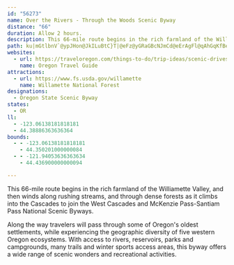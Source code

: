 ```yaml
---
id: "56273"
name: Over the Rivers - Through the Woods Scenic Byway
distance: "66"
duration: Allow 2 hours.
description: This 66-mile route begins in the rich farmland of the Willamette Valley, and then winds along rushing streams, and through dense forests as it climbs into the Cascades.
path: ku|mGtlbnV`@ypJHon@JkILuBtC}T|@eFz@yGRaGBcNJmCd@eErAgFl@qAhGqKfBeEn@aD|@sIvHseAzBqYBsAOmEu@kIJiB|AsD`@cCB{A[{MToP@cPb@aURsAbCqHxIsm@pDsN^oCRgCbAoV~AiLbCmOh@gCXq@hGuKbAgEr@_KXoGFuJ\}QbAk^^sFdAqH~@{DvAeEt@cBl|@ccBhByDnF{PdEqJ\kAlF_[hAmINsFOyCiCcRo@gG?yAJqBXaBrAyB~@yBZyBFe^JuJrBs_@HmDEqAm@aG_Lgi@y@{Ek@eEOmC?eF|F_`Ar@uHv^eiB\yDD{CB}UIyNNiENsCNwAr@aExAaGlEcSj@mEH_EUmDi@yCcBaEm@y@{AaBwBcAcB_@gn@iFsCs@oCeBwH_I_L}LwFaGo@e@kNyIiTaMuI}CsC}@eSaFwBaAw]c]wE_EqCaAyHk@}BJsBd@u@`@yAXmCP}Be@_Ak@}@uA_@iAiDwM{FyNi@oBuFqYmAyIs@mL[_QWkb@GyBI_AwE}SO_@oA_@^eEP{DEiIy@mK_C{W}Eig@cy@wzIcDe^cAwM]gKKeKBgDJ{Bx@sLn@aHX{A`EaPv@kEXiDBiBEiDc@sD_@mBe@}AyAcDw@eAoAsAwF{Eu@}@qAmBq@kB{Gy[e@sDOgDNmD~@kIN{Cc@wW[{M@aC`@gCnA_FXyBj@{IlB_JXaG~@yF^uCHeCEcENiBNu@d@mAx@}@d@U`GcAbCVr@Ox@]n@kAZmANqCvAgJ?eAOy@wAgDiByGAoAt@mG?gBO}AoBoHm@yCOmBBm@Hq@^g@j@]|@U~BOlCVpFvAjAFzEK^GbAc@vH}GnAyAb@q@dAuCbDoQN_CKqBOy@eJg^cDoNePgw@}@sEKuADk@ZkA\g@h@Yd@C`FvBtBLr@G|As@xAwAd@_A\mCJsChBgl@e@cTcAyFO{A|@qZ`@uQRmCXwAnAcD|FgMh@_Ct@oJnK}]x@sB~B_DlAm@~Da@^S\c@XaAN_A?_BE_JtCqY\cE~AkYxAgKrNwx@FsHE_OKcKc@gFeAgFsAgEsU}|@yByIaF{Q_BwG_@sBYwBWoCKkC?oCHqCrD}]b@wLhAqb@CuDi@gIqG{v@UkECoCFsAbB{NZkDNuD[uG}@aGcE{O_BgFmFoT]gBSyCGkLt@m[lAy^NcDn@iE~ByJ?oAIy@q@qD?a@NeBt@yAXeEIaBy@aE?yAHm@b@qAd@e@`N_Fb@Ox@y@d@}@Ro@bAwIdBuHfAmCDy@IsB_@wBiBiFqC{JkAiI_AeI}@_Fi@gBy@qAsDwCy@cB]mB[{Ji@oG_A}Dy@uBwAyBoAwAoA}@mFwCoAkAs@uAo@aCe@kDeFc^OoB?sDl@gIE}@s@uEOuBSmSDgCl@aD|CyHZkB?i@[qAi@m@gEgCu@_AWcCBgANyArAgChCmDlDgDvDyCj@_B^eGVuAVy@vBsC^yAL_BFuEKsDiAgIUeDDgCNgDb@aE^yFTeBn@sA|AsAnAeBx@_BXs@Js@h@qXKgFy@eDgHuMuF}UsBsDcEoGUyAE_BhDu]TgDE{E{@{Gm@sFKoDXmJpBi[?{CQsBiA_Cs@_Ac@_BqAuJwDaGy@_Cm@aCkAmHg@sFe@{IBgDPeBXmAr@gBn@}@bDyBx@mALe@PgCLqF@sCKqGYwCy@oDy@kB_BaDmAwAsFaFYa@e@cBGiCpA_c@d@{Sb@gJd@uF|@qDn@{AxAsBpJaLrBaDZm@Rw@NgABwASiBcAkCs@gCQqCCeBH{BX_Ax@{AbBiAnB{@rAeAjAyBXgAb@gDN{KXgEbAsFn@w@zA[vAKb@_@Tm@ZqCq@oEGsDlD{I\_BDmGn@_EfAsD~AwH|BwFZaB^aEb@yIE{II_DUmCy@yFyAkM{AyJa@q@i@[}@Sk@@yBp@s@Qi@Yu@yAIs@?eEM{@oB_DcBuEc@_BKgA?yDKq@c@_A}@k@_AUoAk@gDgDeCsE}AwByAa@y@JcBKmAq@e@{@Oy@?_ADq@lA}E@eAGeAO}@s@iA}DsCYq@o@{Bu@wECs@Co@l@mG?qBYmBmAmBkA_AeFyC{@{@c@qAKaA?iAH{Ad@kAvIiMlDmGx@eAj@a@`B_@~@@~@j@n@x@jFnNzBpCv@b@bDhArBJvJi@lAJd@Rd@j@|AdDhBfF^nAL|@FdAAlAm@nOBjAHn@h@rA~DvDf@r@~@hCh@rBd@jAb@p@`A~@\PhA@x@]h@gAHm@c@oPXgEpFq\j@wCh@{An@y@vAy@d@MxGk@lAs@h@w@~B}Gb@q@hA{@fCe@p@?jFhBrAVx@ExAWxAo@~@_Ar@sAh@yA^_BNyAD{B[mGW_Ca@qBW{@Ye@_@e@eAm@mE_@_A_@yBeB}@kAmAuBuAsESmAGw@DoDw@qFu@mCoA{CO_AIy@?uEIqBH{IsA_IEuBHyAnCwTHqBO{Be@_BqA_DOs@KmB@y@XmAbBaEb@_BByBMqAk@{AaAyAaIyH{As@o@GiAB}E|B}@FcASkAmAYmACqCR{Ar@cD?cBcAqDMgAEaCKwAyB}TYqB_@mBcBuE}AwBsCsCoAuB_@{AC_BHwARs@t@yA|CsDd@kAl@uCdBcN^eBvCgGh@eD_@aFmAsGe@aDGsAFgDrAsKNuCC_Bi@qDiDaHY{@OkAOyAOwXSmC_@eAoAoBoI_KeA_By@kBo@oB_@eBUeCIuEn@gFrEcR|AsKnAiO|AiOlEcZlIk_@dAmGRaBJmFKgFUkCs@uD[gAeEyIcDgGeAmCcA_Eo@gEuAqPi@sDS}@oA{CgGmJsA_DwBoIqMuk@uAgImAyJwFsf@k@mGwFif@_J{z@cBgIuC{HgFoGaGsG}ByD_CgGiBgH_B_IwEkXi@{KH{ItC{x@VuB^}Bn@aCxA_DrC{DhDgExBoDv@yBx@_DZqCLmBDeCE{BYkEcA}EyB}EaGkLeRc[mSg`@kC{Fi@EkG}JaBeEmBwFkw@waDeCqL[uAWgBg@oDm@gJi@uGi@q\CkUMS_@iIsByZyEgYkDuOgC_NmAwIDeC
websites:
  - url: https://traveloregon.com/things-to-do/trip-ideas/scenic-drives/over-the-river-and-through-the-woods/
    name: Oregon Travel Guide
attractions:
  - url: https://www.fs.usda.gov/willamette
    name: Willamette National Forest
designations:
  - Oregon State Scenic Byway
states:
  - OR
ll:
  - -123.06138181818181
  - 44.38886363636364
bounds:
  - - -123.06138181818181
    - 44.350201000000084
  - - -121.94053636363634
    - 44.436900000000094

---
```


This 66-mile route begins in the rich farmland of the Williamette Valley, and then winds along rushing streams, and through dense forests as it climbs into the Cascades to join the West Cascades and McKenzie Pass-Santiam Pass National Scenic Byways.

Along the way travelers will pass through some of Oregon's oldest settlements, while experiencing the geographic diversity of five western Oregon ecosystems.  With access to rivers, reservoirs, parks and campgrounds, many trails and winter sports access areas, this byway offers a wide range of scenic wonders and recreational activities.
